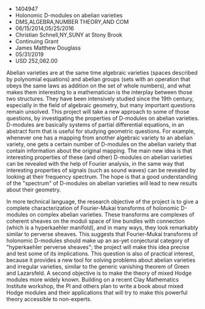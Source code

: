 
* 1404947
* Holonomic D-modules on abelian varieties
* DMS,ALGEBRA,NUMBER THEORY,AND COM
* 06/15/2014,05/25/2016
* Christian Schnell,NY,SUNY at Stony Brook
* Continuing Grant
* James Matthew Douglass
* 05/31/2019
* USD 252,062.00

Abelian varieties are at the same time algebraic varieties (spaces described by
polynomial equations) and abelian groups (sets with an operation that obeys the
same laws as addition on the set of whole numbers), and what makes them
interesting to a mathematician is the interplay between those two structures.
They have been intensively studied since the 19th century, especially in the
field of algebraic geometry, but many important questions remain unsolved. This
project will take a new approach to some of those questions, by investigating
the properties of D-modules on abelian varieties. D-modules are basically
systems of partial differential equations, in an abstract form that is useful
for studying geometric questions. For example, whenever one has a mapping from
another algebraic variety to an abelian variety, one gets a certain number of
D-modules on the abelian variety that contain information about the original
mapping. The main new idea is that interesting properties of these (and other)
D-modules on abelian varieties can be revealed with the help of Fourier
analysis, in the same way that interesting properties of signals (such as sound
waves) can be revealed by looking at their frequency spectrum. The hope is that
a good understanding of the "spectrum" of D-modules on abelian varieties will
lead to new results about their geometry.

In more technical language, the research objective of the project is to give a
complete characterization of Fourier-Mukai transforms of holonomic D-modules on
complex abelian varieties. These transforms are complexes of coherent sheaves on
the moduli space of line bundles with connection (which is a hyperkaehler
manifold), and in many ways, they look remarkably similar to perverse sheaves.
This suggests that Fourier-Mukai transforms of holonomic D-modules should make
up an as-yet conjectural category of "hyperkaehler perverse sheaves"; the
project will make this idea precise and test some of its implications. This
question is also of practical interest, because it provides a new tool for
solving problems about abelian varieties and irregular varieties, similar to the
generic vanishing theorem of Green and Lazarsfeld. A second objective is to make
the theory of mixed Hodge modules more widely known. Building on a recent Clay
Mathematics Institute workshop, the PI and others plan to write a book about
mixed Hodge modules and their applications that will try to make this powerful
theory accessible to non-experts.
